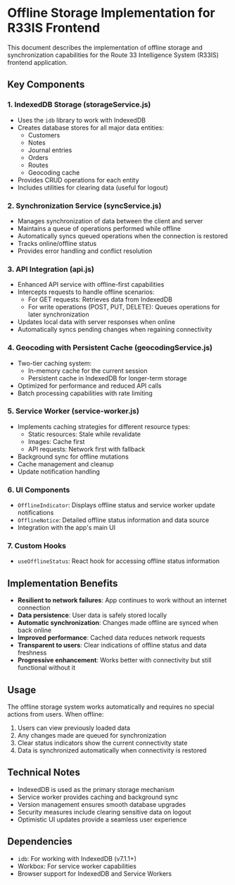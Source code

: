 # Offline Storage Implementation for R33IS Frontend

This document describes the implementation of offline storage and synchronization capabilities for the Route 33 Intelligence System (R33IS) frontend application.

## Key Components

### 1. IndexedDB Storage (storageService.js)

- Uses the `idb` library to work with IndexedDB
- Creates database stores for all major data entities:
  - Customers
  - Notes
  - Journal entries
  - Orders
  - Routes
  - Geocoding cache
- Provides CRUD operations for each entity
- Includes utilities for clearing data (useful for logout)

### 2. Synchronization Service (syncService.js)

- Manages synchronization of data between the client and server
- Maintains a queue of operations performed while offline
- Automatically syncs queued operations when the connection is restored
- Tracks online/offline status
- Provides error handling and conflict resolution

### 3. API Integration (api.js)

- Enhanced API service with offline-first capabilities
- Intercepts requests to handle offline scenarios:
  - For GET requests: Retrieves data from IndexedDB
  - For write operations (POST, PUT, DELETE): Queues operations for later synchronization
- Updates local data with server responses when online
- Automatically syncs pending changes when regaining connectivity

### 4. Geocoding with Persistent Cache (geocodingService.js)

- Two-tier caching system:
  - In-memory cache for the current session
  - Persistent cache in IndexedDB for longer-term storage
- Optimized for performance and reduced API calls
- Batch processing capabilities with rate limiting

### 5. Service Worker (service-worker.js)

- Implements caching strategies for different resource types:
  - Static resources: Stale while revalidate
  - Images: Cache first
  - API requests: Network first with fallback
- Background sync for offline mutations
- Cache management and cleanup
- Update notification handling

### 6. UI Components

- `OfflineIndicator`: Displays offline status and service worker update notifications
- `OfflineNotice`: Detailed offline status information and data source
- Integration with the app's main UI

### 7. Custom Hooks

- `useOfflineStatus`: React hook for accessing offline status information

## Implementation Benefits

- **Resilient to network failures**: App continues to work without an internet connection
- **Data persistence**: User data is safely stored locally
- **Automatic synchronization**: Changes made offline are synced when back online
- **Improved performance**: Cached data reduces network requests
- **Transparent to users**: Clear indications of offline status and data freshness
- **Progressive enhancement**: Works better with connectivity but still functional without it

## Usage

The offline storage system works automatically and requires no special actions from users. When offline:

1. Users can view previously loaded data
2. Any changes made are queued for synchronization
3. Clear status indicators show the current connectivity state
4. Data is synchronized automatically when connectivity is restored

## Technical Notes

- IndexedDB is used as the primary storage mechanism
- Service worker provides caching and background sync
- Version management ensures smooth database upgrades
- Security measures include clearing sensitive data on logout
- Optimistic UI updates provide a seamless user experience

## Dependencies

- `idb`: For working with IndexedDB (v7.1.1+)
- Workbox: For service worker capabilities
- Browser support for IndexedDB and Service Workers